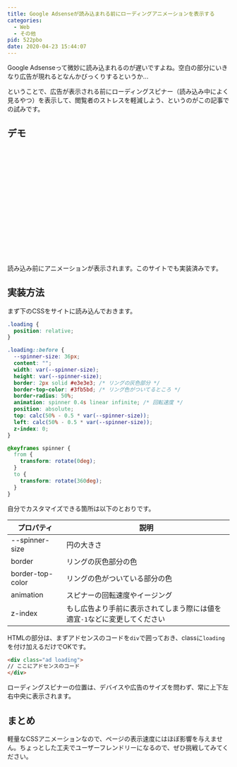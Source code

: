 ```yaml
---
title: Google Adsenseが読み込まれる前にローディングアニメーションを表示する
categories:
  - Web
  - その他
pid: 522pbo
date: 2020-04-23 15:44:07
---
```


Google Adsenseって微妙に読み込まれるのが遅いですよね。空白の部分にいきなり広告が現れるとなんかびっくりするというか...

ということで、広告が表示される前にローディングスピナー（読み込み中によく見るやつ）を表示して、閲覧者のストレスを軽減しよう、というのがこの記事での試みです。


## デモ

<div class="loading" style="width:100%;height:250px;background:var(--bg-color);"></div>

読み込み前にアニメーションが表示されます。このサイトでも実装済みです。


## 実装方法

まず下のCSSをサイトに読み込んでおきます。

```css
.loading {
  position: relative;
}

.loading::before {
  --spinner-size: 36px;
  content: "";
  width: var(--spinner-size);
  height: var(--spinner-size);
  border: 2px solid #e3e3e3; /* リングの灰色部分 */
  border-top-color: #3fb5bd; /* リング色がついてるところ */
  border-radius: 50%;
  animation: spinner 0.4s linear infinite; /* 回転速度 */
  position: absolute;
  top: calc(50% - 0.5 * var(--spinner-size));
  left: calc(50% - 0.5 * var(--spinner-size));
  z-index: 0;
}

@keyframes spinner {
  from {
    transform: rotate(0deg);
  }
  to {
    transform: rotate(360deg);
  }
}
```

自分でカスタマイズできる箇所は以下のとおりです。

|プロパティ|説明|
|-|-|
|--spinner-size|円の大きさ|
|border|リングの灰色部分の色|
|border-top-color|リングの色がついている部分の色|
|animation|スピナーの回転速度やイージング|
|z-index|もし広告より手前に表示されてしまう際には値を適宜`-1`などに変更してください|


HTMLの部分は、まずアドセンスのコードを`div`で囲っておき、classに`loading`を付け加えるだけでOKです。

```html
<div class="ad loading">
// ここにアドセンスのコード
</div>
```

ローディングスピナーの位置は、デバイスや広告のサイズを問わず、常に上下左右中央に表示されます。


## まとめ

軽量なCSSアニメーションなので、ページの表示速度にはほぼ影響を与えません。ちょっとした工夫でユーザーフレンドリーになるので、ぜひ挑戦してみてください。
